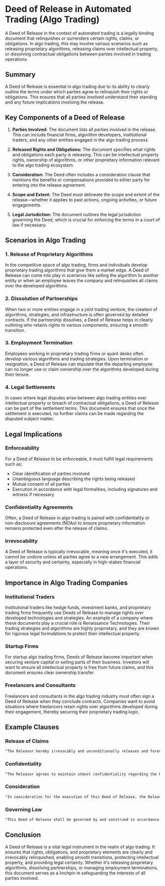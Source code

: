 # Deed of Release in Automated Trading (Algo Trading)

A Deed of Release in the context of automated trading is a legally binding document that relinquishes or surrenders certain rights, claims, or obligations. In algo trading, this may involve various scenarios such as releasing proprietary algorithms, releasing claims over intellectual property, or dissolving contractual obligations between parties involved in trading operations.

## Summary

A Deed of Release is essential in algo trading due to its ability to clearly outline the terms under which parties agree to relinquish their rights or obligations. This ensures that all parties involved understand their standing and any future implications involving the release.

## Key Components of a Deed of Release

1. **Parties Involved:** The document lists all parties involved in the release. This can include financial firms, algorithm developers, institutional traders, and any other entities engaged in the algo trading process.

2. **Released Rights and Obligations:** The document specifies what rights and obligations each party is releasing. This can be intellectual property rights, ownership of algorithms, or other proprietary information relevant to the algo trading ecosystem.

3. **Consideration:** The Deed often includes a consideration clause that mentions the benefits or compensations provided to either party for entering into the release agreement.

4. **Scope and Extent:** The Deed must delineate the scope and extent of the release—whether it applies to past actions, ongoing activities, or future engagements.

5. **Legal Jurisdiction:** The document outlines the legal jurisdiction governing the Deed, which is crucial for enforcing the terms in a court of law if necessary.

## Scenarios in Algo Trading

### 1. Release of Proprietary Algorithms

In the competitive space of algo trading, firms and individuals develop proprietary trading algorithms that give them a market edge. A Deed of Release can come into play in scenarios like selling the algorithm to another entity or when an employee leaves the company and relinquishes all claims over the developed algorithms.

### 2. Dissolution of Partnerships

When two or more entities engage in a joint trading venture, the creation of algorithms, strategies, and infrastructure is often governed by detailed contracts. If the partnership dissolves, a Deed of Release helps in clearly outlining who retains rights to various components, ensuring a smooth transition.

### 3. Employment Termination

Employees working in proprietary trading firms or quant desks often develop various algorithms and trading strategies. Upon termination or resignation, a Deed of Release can stipulate that the departing employee can no longer use or claim ownership over the algorithms developed during their tenure.

### 4. Legal Settlements

In cases where legal disputes arise between algo trading entities over intellectual property or breach of contractual obligations, a Deed of Release can be part of the settlement terms. This document ensures that once the settlement is executed, no further claims can be made regarding the disputed subject matter.

## Legal Implications

### Enforceability

For a Deed of Release to be enforceable, it must fulfill legal requirements such as:

- Clear identification of parties involved
- Unambiguous language describing the rights being released
- Mutual consent of all parties
- Execution in accordance with legal formalities, including signatures and witness if necessary

### Confidentiality Agreements

Often, a Deed of Release in algo trading is paired with confidentiality or non-disclosure agreements (NDAs) to ensure proprietary information remains protected even after the release of claims.

### Irrevocability

A Deed of Release is typically irrevocable, meaning once it's executed, it cannot be undone unless all parties agree to a new arrangement. This adds a layer of security and certainty, especially in high-stakes financial operations.

## Importance in Algo Trading Companies

### Institutional Traders

Institutional traders like hedge funds, investment banks, and proprietary trading firms frequently use Deeds of Release to manage rights over developed technologies and strategies. An example of a company where these documents play a crucial role is Renaissance Technologies. Their trading strategies and algorithms are highly proprietary, and they are known for rigorous legal formulations to protect their intellectual property.

### Startup Firms

For startup algo trading firms, Deeds of Release become important when securing venture capital or selling parts of their business. Investors will want to ensure all intellectual property is free from future claims, and this document ensures clear ownership transfer.

### Freelancers and Consultants

Freelancers and consultants in the algo trading industry must often sign a Deed of Release when they conclude contracts. Companies want to avoid situations where freelancers retain rights over algorithms developed during their engagement, thereby securing their proprietary trading logic.

## Example Clauses

### Release of Claims

```md
"The Releasor hereby irrevocably and unconditionally releases and forever discharges the Releasee from any and all manner of claims, demands, rights, causes of action, whether known or unknown, that the Releasor ever had, now has, or may have in the future against the Releasee in relation to the Proprietary Algorithm developed during the period of employment."
```

### Confidentiality

```md
"The Releasor agrees to maintain utmost confidentiality regarding the Proprietary Algorithm and any related intellectual property. The Releasor shall not disclose, either directly or indirectly, any information pertaining to the said Algorithm to any third party without the express written consent of the Releasee."
```

### Consideration

```md
"In consideration for the execution of this Deed of Release, the Releasee agrees to pay the Releasor a sum of $1,000,000, receipt of which is hereby acknowledged by the Releasor."
```

### Governing Law

```md
"This Deed of Release shall be governed by and construed in accordance with the laws of the State of New York. Any disputes arising out of or in connection with this Deed shall be subject to the exclusive jurisdiction of the courts of New York."
```

## Conclusion

A Deed of Release is a vital legal instrument in the realm of algo trading. It ensures that rights, obligations, and proprietary elements are clearly and irrevocably relinquished, enabling smooth transitions, protecting intellectual property, and providing legal certainty. Whether it's releasing proprietary algorithms, dissolving partnerships, or managing employment terminations, this document serves as a linchpin in safeguarding the interests of all parties involved.